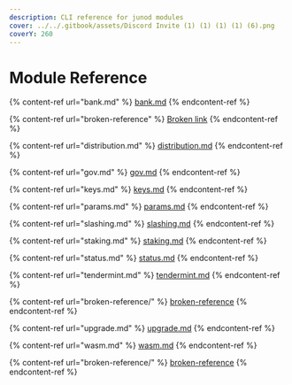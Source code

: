 ```yaml
---
description: CLI reference for junod modules
cover: ../../.gitbook/assets/Discord Invite (1) (1) (1) (1) (6).png
coverY: 260
---
```


# Module Reference

{% content-ref url="bank.md" %}
[bank.md](bank.md)
{% endcontent-ref %}

{% content-ref url="broken-reference" %}
[Broken link](broken-reference)
{% endcontent-ref %}

{% content-ref url="distribution.md" %}
[distribution.md](distribution.md)
{% endcontent-ref %}

{% content-ref url="gov.md" %}
[gov.md](gov.md)
{% endcontent-ref %}

{% content-ref url="keys.md" %}
[keys.md](keys.md)
{% endcontent-ref %}

{% content-ref url="params.md" %}
[params.md](params.md)
{% endcontent-ref %}

{% content-ref url="slashing.md" %}
[slashing.md](slashing.md)
{% endcontent-ref %}

{% content-ref url="staking.md" %}
[staking.md](staking.md)
{% endcontent-ref %}

{% content-ref url="status.md" %}
[status.md](status.md)
{% endcontent-ref %}

{% content-ref url="tendermint.md" %}
[tendermint.md](tendermint.md)
{% endcontent-ref %}

{% content-ref url="broken-reference/" %}
[broken-reference](broken-reference/)
{% endcontent-ref %}

{% content-ref url="upgrade.md" %}
[upgrade.md](upgrade.md)
{% endcontent-ref %}

{% content-ref url="wasm.md" %}
[wasm.md](wasm.md)
{% endcontent-ref %}

{% content-ref url="broken-reference/" %}
[broken-reference](broken-reference/)
{% endcontent-ref %}
